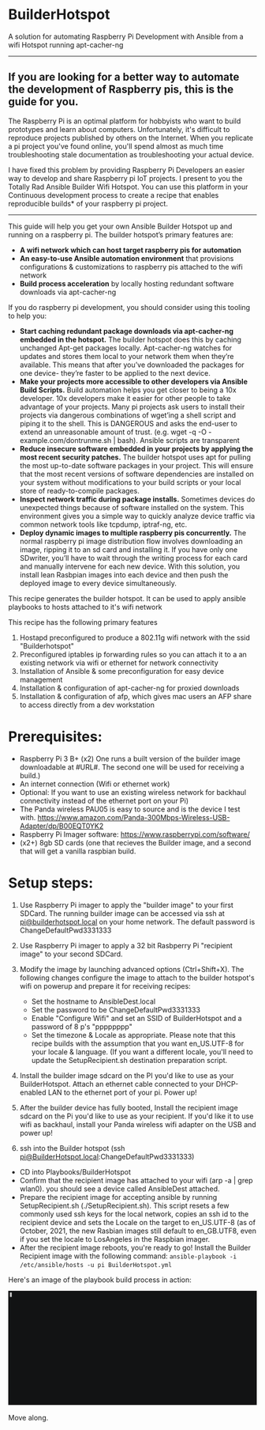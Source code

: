 # BuilderHotspot
A solution for automating Raspberry Pi Development with Ansible from a wifi Hotspot running apt-cacher-ng

---
If you are looking for a better way to automate the development of Raspberry pis, this is the guide for you.
--- 


The Raspberry Pi is an optimal platform for hobbyists who want to build prototypes and learn about computers.  Unfortunately, it's difficult to reproduce projects published by others on the Internet.  When you replicate a pi project you've found online, you'll spend almost as much time troubleshooting stale documentation as troubleshooting your actual device.  

I have fixed this problem by providing Raspberry Pi Developers an easier way to develop and share Raspberry pi IoT projects.  I present to you the Totally Rad Ansible Builder Wifi Hotspot.  You can use this platform in your Continuous development process to create a recipe that enables reproducible builds* of your raspberry pi project.

---

This guide will help you get your own Ansible Builder Hotspot up and running on a raspberry pi.  The builder hotspot’s primary features are:

- **A wifi network which can host target raspberry pis for automation**
- **An easy-to-use Ansible automation environment** that provisions configurations & customizations to raspberry pis attached to the wifi network
- **Build process acceleration** by locally hosting redundant software downloads via apt-cacher-ng 

If you do raspberry pi development, you should consider using this tooling to help you:
- **Start caching redundant package downloads via apt-cacher-ng embedded in the hotspot.**  The builder hotspot does this by caching unchanged Apt-get packages locally.  Apt-cacher-ng watches for updates and stores them local to your network them when they’re available. This means that after you’ve downloaded the packages for one device- they’re faster to be applied to the next device.
- **Make your projects more accessible to other developers via Ansible Build Scripts.**  Build automation helps you get closer to being a 10x developer.  10x developers make it easier for other people to take advantage of your projects.  Many pi projects ask users to install their projects via dangerous combinations of wget’ing a shell script and piping it to the shell. This is DANGEROUS and asks the end-user to extend an unreasonable amount of trust.  (e.g. wget -q -O - example.com/dontrunme.sh | bash).   Ansible scripts are transparent
- **Reduce insecure software embedded in your projects by applying the most recent security patches.**  The builder hotspot uses apt for pulling the most up-to-date software packages in your project.  This will ensure that the most recent versions of software dependencies are installed on your system without modifications to your build scripts or your local store of ready-to-compile packages. 
- **Inspect network traffic during package installs.** Sometimes devices do unexpected things because of software installed on the system.  This environment gives you a simple way to quickly analyze device traffic via common network tools like tcpdump, iptraf-ng, etc. 
- **Deploy dynamic images to multiple raspberry pis concurrently.**  The normal raspberry pi image distribution flow involves downloading an image, ripping it to an sd card and installing it.  If you have only one SDwriter, you’ll have to wait through the writing process for each card and manually intervene for each new device.  With this solution, you install lean Rasbpian images into each device and then push the deployed image to every device simultaneously. 


This recipe generates the builder hotspot.  It can be used to apply ansible playbooks to hosts attached to it's wifi network

This recipe has the following primary features
1. Hostapd preconfigured to produce a 802.11g wifi network with the ssid "Builderhotspot"
2. Preconfigured iptables ip forwarding rules so you can attach it to a an existing network via wifi or ethernet for network connectivity
3. Installation of Ansible & some preconfiguration for easy device management  
4. Installation & configuration of apt-cacher-ng for proxied downloads
5. Installation & configuration of afp, which gives mac users an AFP share to access directly from a dev workstation


# Prerequisites: 
- Raspberry Pi 3 B+ (x2) One runs a built version of the builder image downloadable at #URL#.  The second one will be used for receiving a build.)
- An internet connection (Wifi or ethernet work)
- Optional: If you want to use an existing wireless network for backhaul connectivity instead of the ethernet port on your Pi)
- The Panda wireless PAU05 is easy to source and is the device I test with.  https://www.amazon.com/Panda-300Mbps-Wireless-USB-Adapter/dp/B00EQT0YK2
- Raspberry Pi Imager software: https://www.raspberrypi.com/software/ 
- (x2+) 8gb SD cards (one that recieves the Builder image, and a second that will get a vanilla raspbian build.


# Setup steps:
1. Use Raspberry Pi imager to apply the "builder image" to your first SDCard.  The running builder image can be accessed via ssh at pi@builderhotspot.local on your home network.  The default password is ChangeDefaultPwd3331333
2. Use Raspberry Pi imager to apply a 32 bit Rasbperry Pi "recipient image" to your second SDCard.
3. Modify the image by launching advanced options (Ctrl+Shift+X).  The following changes configure the image to attach to the builder hotspot's wifi on powerup and prepare it for receiving recipes: 
    - Set the hostname to AnsibleDest.local  
    - Set the password to be ChangeDefaultPwd3331333 
    - Enable "Configure Wifi" and set an SSID of BuilderHotspot and a password of 8 p's "pppppppp"
    - Set the timezone & Locale as appropriate.  Please note that this recipe builds with the assumption that you want en_US.UTF-8 for your locale & language.  (If you want a different locale, you'll need to update the SetupRecipient.sh destination preparation script.

4. Install the builder image sdcard on the PI you'd like to use as your BuilderHotspot.  Attach an ethernet cable connected to your DHCP-enabled LAN to the ethernet port of your pi.  Power up!
5. After the builder device has fully booted, Install the recipient image sdcard on the Pi you'd like to use as your recipient.  If you'd like it to use wifi as backhaul, install your Panda wireless wifi adapter on the USB and power up!
6. ssh into the Builder hotspot (ssh pi@BuilderHotspot.local:ChangeDefaultPwd3331333) 
- CD into Playbooks/BuilderHotspot
- Confirm that the recipient image has attached to your wifi (arp -a | grep wlan0).  you should see a device called AnsibleDest attached.
- Prepare the recipient image for accepting ansible by running SetupRecipient.sh (./SetupRecipient.sh).  This script resets a few commonly used ssh keys for the local network, copies an ssh id to the recipient device and sets the Locale on the target to en_US.UTF-8 (as of October, 2021, the new Rasbian images still default to en_GB.UTF8, even if you set the locale to LosAngeles in the Raspbian imager. 
- After the recipient image reboots, you're ready to go!  Install the Builder Recipient image with the following command: 
`ansible-playbook -i /etc/ansible/hosts -u pi BuilderHotspot.yml`


Here's an image of the playbook build process in action:

![BuilderHotspotPlaybook](builderdemo.gif)

Move along.
